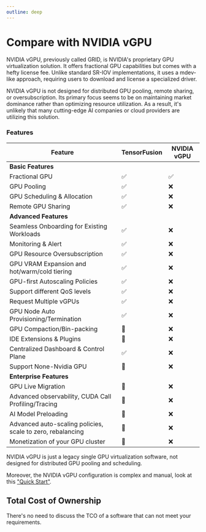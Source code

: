 ```yaml
---
outline: deep
---
```


# Compare with NVIDIA vGPU

NVIDIA vGPU, previously called GRID, is NVIDIA's proprietary GPU virtualization solution. It offers fractional GPU capabilities but comes with a hefty license fee. Unlike standard SR-IOV implementations, it uses a mdev-like approach, requiring users to download and license a specialized driver.

NVIDIA vGPU is not designed for distributed GPU pooling, remote sharing, or oversubscription. Its primary focus seems to be on maintaining market dominance rather than optimizing resource utilization. As a result, it's unlikely that many cutting-edge AI companies or cloud providers are utilizing this solution.

### Features

| Feature | TensorFusion | NVIDIA vGPU |
| --- | --- | --- |
| <b>Basic Features</b> |  |  |
| Fractional GPU | ✅ | ✅ |
| GPU Pooling | ✅ | ❌ |
| GPU Scheduling & Allocation | ✅ | ❌ |
| Remote GPU Sharing | ✅ | ❌ |
| <b>Advanced Features</b> |  |  |
| Seamless Onboarding for Existing Workloads | ✅ | ❌ |
| Monitoring & Alert | ✅ | ❌ |
| GPU Resource Oversubscription | ✅ | ❌ |
| GPU VRAM Expansion and hot/warm/cold tiering | ✅ | ❌ |
| GPU-first Autoscaling Policies | ✅ | ❌ |
| Support different QoS levels | ✅ | ❌ |
| Request Multiple vGPUs | ✅ | ❌ |
| GPU Node Auto Provisioning/Termination | ✅ | ❌ |
| GPU Compaction/Bin-packing | 🚧 | ❌ |
| IDE Extensions & Plugins | 🚧 | ❌ |
| Centralized Dashboard & Control Plane | ✅ | ❌ |
| Support None-Nvidia GPU | 🚧 | ❌ |
| <b>Enterprise Features</b> |  |  |
| GPU Live Migration | 🚧 | ❌ |
| Advanced observability, CUDA Call Profiling/Tracing | 🚧 | ❌ |
| AI Model Preloading | 🚧 | ❌ |
| Advanced auto-scaling policies, scale to zero, rebalancing | 🚧 | ❌ |
| Monetization of your GPU cluster | 🚧 | ❌ |

NVIDIA vGPU is just a legacy single GPU virtualization software, not designed for distributed GPU pooling and scheduling.

Moreover, the NVIDIA vGPU configuration is complex and manual, look at this ["Quick Start"](https://docs.nvidia.com/vgpu/17.0/grid-software-quick-start-guide/index.html#configure-vmware-vsphere-8-vm-with-vgpu).


## Total Cost of Ownership

There's no need to discuss the TCO of a software that can not meet your requirements.